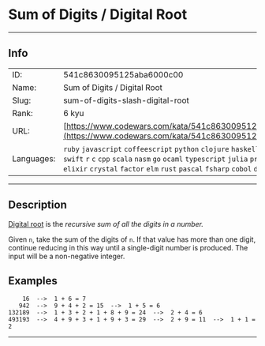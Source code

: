 # Sum of Digits / Digital Root

---
## Info

|            |                                      |
|:-----------|:-------------------------------------|
| ID:        | 541c8630095125aba6000c00                              |
| Name:      | Sum of Digits / Digital Root                            |
| Slug:      | sum-of-digits-slash-digital-root                            |
| Rank:      | 6 kyu                       |
| URL:       | [https://www.codewars.com/kata/541c8630095125aba6000c00](https://www.codewars.com/kata/541c8630095125aba6000c00)                 |
| Languages: |  `ruby`  `javascript`  `coffeescript`  `python`  `clojure`  `haskell`  `java`  `csharp`  `swift`  `r`  `c`  `cpp`  `scala`  `nasm`  `go`  `ocaml`  `typescript`  `julia`  `prolog`  `nim`  `elixir`  `crystal`  `factor`  `elm`  `rust`  `pascal`  `fsharp`  `cobol`  `d`  |

---
## Description

[Digital root](https://en.wikipedia.org/wiki/Digital_root) is the _recursive sum of all the digits in a number._

Given `n`, take the sum of the digits of `n`. If that value has more than one digit, continue reducing in this way until a single-digit number is produced. The input will be a non-negative integer.

## Examples
```
    16  -->  1 + 6 = 7
   942  -->  9 + 4 + 2 = 15  -->  1 + 5 = 6
132189  -->  1 + 3 + 2 + 1 + 8 + 9 = 24  -->  2 + 4 = 6
493193  -->  4 + 9 + 3 + 1 + 9 + 3 = 29  -->  2 + 9 = 11  -->  1 + 1 = 2
```


---
